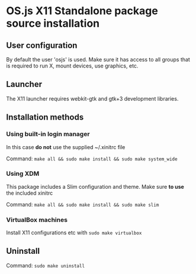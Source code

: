 # OS.js X11 Standalone package source installation

## User configuration
By default the user 'osjs' is used. Make sure it has access to all groups
that is required to run X, mount devices, use graphics, etc.

## Launcher
The X11 launcher requires webkit-gtk and gtk+3 development libraries.

## Installation methods

### Using built-in login manager
In this case **do not** use the supplied ~/.xinitrc file

Command: `make all && sudo make install && sudo make system_wide`

### Using XDM
This package includes a Slim configuration and theme.
Make sure **to use** the included xinitrc

Command: `make all && sudo make install && sudo make slim`

### VirtualBox machines
Install X11 configurations etc with `sudo make virtualbox`

## Uninstall

Command: `sudo make uninstall`
